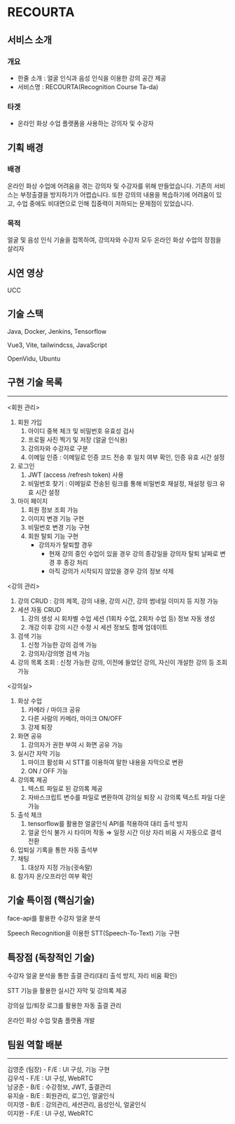 # RECOURTA 

## 서비스 소개


### 개요
- 한줄 소개 : 얼굴 인식과 음성 인식을 이용한 강의 공간 제공
- 서비스명 : RECOURTA(Recognition Course Ta-da)

### 타겟
- 온라인 화상 수업 플랫폼을 사용하는 강의자 및 수강자

## 기획 배경

### 배경
온라인 화상 수업에 어려움을 겪는 강의자 및 수강자를 위해 만들었습니다. 기존의 서비스는 부정출결을 방지하기가 어렵습니다.
또한 강의의 내용을 복습하기에 어려움이 있고, 수업 중에도 비대면으로 인해 집중력이 저하되는 문제점이 있었습니다.

### 목적
얼굴 및 음성 인식 기술을 접목하여, 강의자와 수강자 모두 온라인 화상 수업의 장점을 살리자

## 시연 영상

 UCC

## 기술 스택

Java, Docker, Jenkins, Tensorflow

Vue3, Vite, tailwindcss, JavaScript

OpenVidu, Ubuntu

## 구현 기술 목록
---
<회원 관리>

1. 회원 가입
    1. 아이디 중복 체크 및 비밀번호 유효성 검사
    2. 프로필 사진 찍기 및 저장 (얼굴 인식용)
    3. 강의자와 수강자로 구분
    4. 이메일 인증 : 이메일로 인증 코드 전송 후 일치 여부 확인, 인증 유효 시간 설정
2. 로그인
    1. JWT (access /refresh token) 사용
    2. 비밀번호 찾기 : 이메일로 전송된 링크를 통해 비밀번호 재설정, 재설정 링크 유효 시간 설정
3. 마이 페이지
    1. 회원 정보 조회 가능
    2. 이미지 변경 기능 구현
    3. 비밀번호 변경 기능 구현
    4. 회원 탈퇴 기능 구현
        - 강의자가 탈퇴할 경우
            - 현재 강의 중인 수업이 있을 경우 강의 종강일을 강의자 탈퇴 날짜로 변경 후 종강 처리
            - 아직 강의가 시작되지 않았을 경우 강의 정보 삭제

<강의 관리>

1. 강의 CRUD : 강의 제목, 강의 내용, 강의 시간, 강의 썸네일 이미지 등 지정 가능
2. 세션 자동 CRUD 
    1. 강의 생성 시 회차별 수업 세션 (1회차 수업, 2회차 수업 등) 정보 자동 생성
    2. 개강 이후 강의 시간 수정 시 세션 정보도 함께 업데이트
3. 검색 기능 
    1. 신청 가능한 강의 검색 가능 
    2. 강의자/강의명 검색 가능
4. 강의 목록 조회 : 신청 가능한 강의, 이전에 들었던 강의, 자신이 개설한 강의 등 조회 가능

<강의실>

1. 화상 수업
    1. 카메라 / 마이크 공유
    2. 다른 사람의 카메라, 마이크 ON/OFF
    3. 강제 퇴장
2. 화면 공유
    1. 강의자가 권한 부여 시 화면 공유 가능
3. 실시간 자막 기능
    1. 마이크 활성화 시 STT를 이용하여 말한 내용을 자막으로 변환
    2. ON / OFF 가능
4. 강의록 제공
    1. 텍스트 파일로 된 강의록 제공
    2. 자바스크립트 변수를 파일로 변환하여 강의실 퇴장 시 강의록 텍스트 파일 다운 가능
5. 출석 체크
    1. tensorflow를 활용한 얼굴인식 API를 적용하여 대리 출석 방지
    2. 얼굴 인식 불가 시 타이머 작동 ⇒ 일정 시간 이상 자리 비움 시 자동으로 결석 전환
6. 입퇴실 기록을 통한 자동 출석부
7. 채팅
    1. 대상자 지정 가능(귓속말)
8. 참가자 온/오프라인 여부 확인

## 기술 특이점 (핵심기술)

face-api를 활용한 수강자 얼굴 분석

Speech Recognition을 이용한 STT(Speech-To-Text) 기능 구현

## 특장점 (독창적인 기술)

수강자 얼굴 분석을 통한 출결 관리(대리 출석 방지, 자리 비움 확인)

STT 기능을 활용한 실시간 자막 및 강의록 제공

강의실 입/퇴장 로그를 활용한 자동 출결 관리

온라인 화상 수업 맞춤 플랫폼 개발

## 팀원 역할 배분
---
김영준 (팀장) - F/E : UI 구성, 기능 구현 <br>
김우석 - F/E : UI 구성, WebRTC <br>
남궁준 - B/E : 수강정보, JWT, 출결관리  <br>
유지슬 - B/E : 회원관리, 로그인, 얼굴인식 <br>
이지영 - B/E : 강의관리, 세션관리, 음성인식, 얼굴인식 <br>
이지완 - F/E : UI 구성, WebRTC <br>

